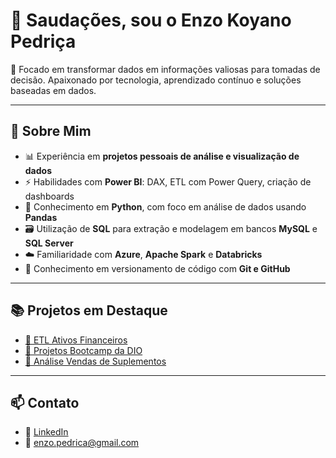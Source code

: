# 🤝 Saudações, sou o Enzo Koyano Pedriça

🎯 Focado em transformar dados em informações valiosas para tomadas de decisão. Apaixonado por tecnologia, aprendizado contínuo e soluções baseadas em dados.

---

## 🧠 Sobre Mim

- 📊 Experiência em **projetos pessoais de análise e visualização de dados**
- ⚡ Habilidades com **Power BI**: DAX, ETL com Power Query, criação de dashboards
- 🐍 Conhecimento em **Python**, com foco em análise de dados usando **Pandas**
- 🗃️ Utilização de **SQL** para extração e modelagem em bancos **MySQL** e **SQL Server**
- ☁️ Familiaridade com **Azure**, **Apache Spark** e **Databricks**
- 🧩 Conhecimento em versionamento de código com **Git e GitHub**

---

## 📚 Projetos em Destaque

- [🔗 ETL Ativos Financeiros](https://github.com/enzokpedrica/ETL-ativos-financeiros)
- [🔗 Projetos Bootcamp da DIO](https://github.com/enzokpedrica/Projetos-Bootcamp-DIO)
- [🔗 Análise Vendas de Suplementos](https://github.com/enzokpedrica/Projeto-vendas-suplementos)


---

## 📫 Contato

- 💼 [LinkedIn](https://www.linkedin.com/in/enzo-koyano-pedriça/)
- 📧 enzo.pedrica@gmail.com
